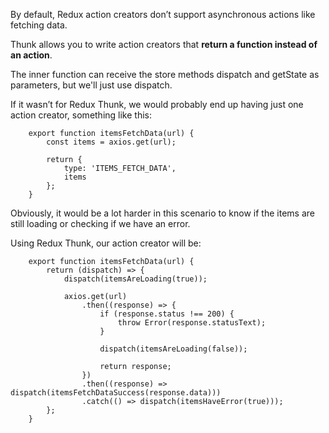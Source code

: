 By default, Redux action creators don’t support asynchronous actions like fetching data.

Thunk allows you to write action creators that **return a function instead of an action**. 

The inner function can receive the store methods dispatch and getState as parameters, but we'll just use dispatch.


If it wasn’t for Redux Thunk, we would probably end up having just one action creator, something like this:
```
    export function itemsFetchData(url) {
        const items = axios.get(url);

        return {
            type: 'ITEMS_FETCH_DATA',
            items
        };
    }
```
Obviously, it would be a lot harder in this scenario to know if the items are still loading or checking if we have an error.

Using Redux Thunk, our action creator will be:
```
    export function itemsFetchData(url) {
        return (dispatch) => {
            dispatch(itemsAreLoading(true));

            axios.get(url)
                .then((response) => {
                    if (response.status !== 200) {
                        throw Error(response.statusText);
                    }

                    dispatch(itemsAreLoading(false));

                    return response;
                })
                .then((response) => dispatch(itemsFetchDataSuccess(response.data)))
                .catch(() => dispatch(itemsHaveError(true)));
        };
    }
```

